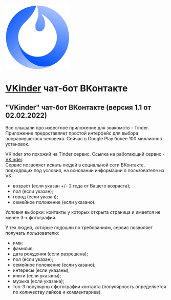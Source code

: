 ![Логотип бота](img/logo_small.png "VKinder чат-бот ВКонтакте") 
# [VKinder](https://vk.com/public209853496 "Сообщество VKinder") чат-бот ВКонтакте
## "VKinder" чат-бот ВКонтакте (версия 1.1 от 02.02.2022)

Все слышали про известное приложение для знакомств - Tinder. Приложение предоставляет простой интерфейс для выбора понравившегося человека. Сейчас в Google Play более 100 миллионов установок.

VKinder это похожий на Tinder сервис. Ссылка на работающий сервис - [VKinder](https://vk.com/public209853496 "Сообщество VKinder").  
Сервис позволяет искать людей в социальной сети ВКонтакте, подходящих под условия, на основании информации о пользователе из VK:
- возраст (если указан +/- 2 года от Вашего возраста);
- пол (если указан);
- город (если указан);
- семейное положение (если указано).

Условия выборки: контакты у которых открыта страница и имеется не менее 3-х фотографий.

У тех людей, которые подошли по требованиям, сервис позволяет получать пользователю:
- имя;
- фамилия;
- дата рождения (если разрешена);
- пол (если указан);
- семейное положение (если указано);
- интересы (если указаны);
- книги (если указаны);
- музыка (если указана);
- топ-3 популярных фотографии контакта (популярность определяется
по количеству лайков и комментариев).